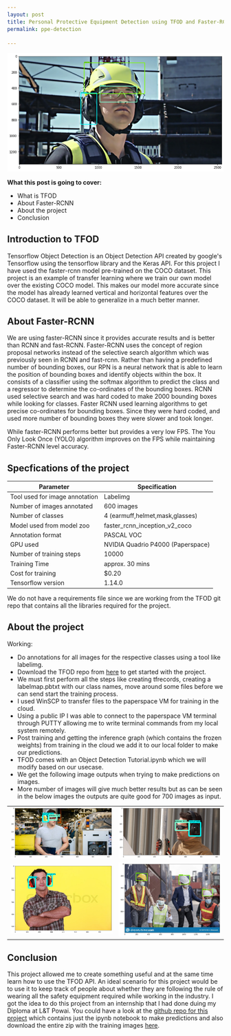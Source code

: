 ```yaml
---
layout: post
title: Personal Protective Equipment Detection using TFOD and Faster-RCNN
permalink: ppe-detection

---
```


<img src="images/PPE detection/13.png" width="auto" height="auto" />

**What this post is going to cover:**

* What is TFOD
* About Faster-RCNN
* About the project
* Conclusion

## Introduction to TFOD

Tensorflow Object Detection is an Object Detection API created by google's Tensorflow using the tensorflow library and the Keras API. For this project I have used the faster-rcnn model pre-trained on the COCO dataset. This project is an example of transfer learning where we train our own model over the existing COCO model. This makes our model more accurate since the model has already learned vertical and horizontal features over the COCO dataset. It will be able to generalize in a much better manner.

## About Faster-RCNN

We are using faster-RCNN since it provides accurate results and is better than RCNN and fast-RCNN. Faster-RCNN uses the concept of region proposal networks instead of the selective search algorithm which was previously seen in RCNN and fast-rcnn. Rather than having a predefined number of bounding boxes, our RPN is a neural network that is able to learn the position of bounding boxes and identify objects within the box. It consists of a classifier using the softmax algorithm to predict the class and a regressor to determine the co-ordinates of the bounding boxes. RCNN used selective search and was hard coded to make 2000 bounding boxes while looking for classes. Faster RCNN used learning algorithms to get precise co-ordinates for bounding boxes. Since they were hard coded, and used more number of bounding boxes they were slower and took longer.

While faster-RCNN performs better but provides a very low FPS. The You Only Look Once (YOLO) algorithm improves on the FPS while maintaining Faster-RCNN level accuracy.

## Specfications of the project

|Parameter|Specification|
|---|---|
|Tool used for image annotation|Labelimg|
|Number of images annotated|600 images|
|Number of classes|4 (earmuff,helmet,mask,glasses)|
|Model used from model zoo|faster_rcnn_inception_v2_coco|
|Annotation format| PASCAL VOC|
|GPU used| NVIDIA Quadrio P4000 (Paperspace)|
|Number of training steps| 10000|
|Training Time| approx. 30 mins|
|Cost for training|$0.20|
|Tensorflow version|1.14.0|

We do not have a requirements file since we are working from the TFOD git repo that contains all the libraries required for the project.

## About the project

Working:

* Do annotations for all images for the respective classes using a tool like labelimg.
* Download the TFOD repo from [here](https://github.com/tensorflow/models/tree/v1.13.0) to get started with the project.
* We must first perform all the steps like creating tfrecords, creating a labelmap.pbtxt with our class names, move around some files before we can send start the training process.
* I used WinSCP to transfer files to the paperspace VM for training in the cloud.
* Using a public IP I was able to connect to the paperspace VM terminal through PUTTY allowing me to write terminal commands from my local system remotely.
* Post training and getting the inference graph (which contains the frozen weights) from training in the cloud we add it to our local folder to make our predictions.
* TFOD comes with an Object Detection Tutorial.ipynb which we will modify based on our usecase.
* We get the following image outputs when trying to make predictions on images.
* More number of images will give much better results but as can be seen in the below images the outputs are quite good for 700 images as input.

|||
|---|---|
|<img src="images/PPE detection/2.png" width="auto" height="auto" />|<img src="images/PPE detection/3.png" width="auto" height="auto" />|
|<img src="images/PPE detection/4.png" width="auto" height="auto" />|<img src="images/PPE detection/5.png" width="auto" height="auto" />|



## Conclusion

This project allowed me to create something useful and at the same time learn how to use the TFOD API. An ideal scenario for this project would be to use it to keep track of people about whether they are following the rule of wearing all the safety equipment required while working in the industry. I got the idea to do this project from an internship that I had done duing my Diploma at L&T Powai. You could have a look at the [github repo for this project](https://github.com/tejasmohanayyar/Personal-Protective-Equipment-Detection-using-TFOD) which contains just the ipynb notebook to make predictions and also download the entire zip with the training images [here](https://drive.google.com/file/d/1298qMacZm_QOeuTRmLlterE7G8TC0UAX/view).
